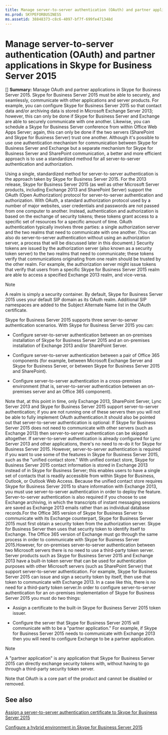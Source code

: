 ```yaml
---
title: Manage server-to-server authentication (OAuth) and partner applications in Skype for Business Server 2015
ms.prod: SKYPEFORBUSINESS
ms.assetid: 38848373-c8c6-4097-bf7f-699fe471348d
---
```



# Manage server-to-server authentication (OAuth) and partner applications in Skype for Business Server 2015
[] **Summary:** Manage OAuth and partner applications in Skype for Business Server 2015.
Skype for Business Server 2015 must be able to securely, and seamlessly, communicate with other applications and server products. For example, you can configure Skype for Business Server 2015 so that contact data and/or archiving data is stored in Microsoft Exchange Server 2013; however, this can only be done if Skype for Business Server and Exchange are able to securely communicate with one another. Likewise, you can schedule a Skype for Business Server conference from within Office Web Apps Server; again, this can only be done if the two servers (SharePoint and Skype for Business Server) trust one another. Although it's possible to use one authentication mechanism for communication between Skype for Business Server and Exchange but a separate mechanism for Skype for Business Server and SharePoint communication, a better and more efficient approach is to use a standardized method for all server-to-server authentication and authorization.
  
    
    

Using a single, standardized method for server-to-server authentication is the approach taken by Skype for Business Server 2015. For the 2013 release, Skype for Business Server 2015 (as well as other Microsoft Server products, including Exchange 2013 and SharePoint Server) support the OAuth (Open Authorization) protocol for server-to-server authentication and authorization. With OAuth, a standard authorization protocol used by a number of major websites, user credentials and passwords are not passed from one computer to another. Instead, authentication and authorization is based on the exchange of security tokens; these tokens grant access to a specific set of resources for a specific amount of time.
OAuth authentication typically involves three parties: a single authorization server and the two realms that need to communicate with one another. (You can also do server-to-server authentication without using an authorization server, a process that will be discussed later in this document.) Security tokens are issued by the authorization server (also known as a security token server) to the two realms that need to communicate; these tokens verify that communications originating from one realm should be trusted by the other realm. For example, the authorization server might issue tokens that verify that users from a specific Skype for Business Server 2015 realm are able to access a specified Exchange 2013 realm, and vice-versa.
  
    
    


> [!NOTE]
> A realm is simply a security container. By default, Skype for Business Server 2015 uses your default SIP domain as its OAuth realm. Additional SIP namespaces are added to the Subject Alternate Name list in the OAuth certificate. 
  
    
    

Skype for Business Server 2015 supports three server-to-server authentication scenarios. With Skype for Business Server 2015 you can:
- Configure server-to-server authentication between an on-premises installation of Skype for Business Server 2015 and an on-premises installation of Exchange 2013 and/or SharePoint Server.
    
  
- Configure server-to-server authentication between a pair of Office 365 components (for example, between Microsoft Exchange Server and Skype for Business Server, or between Skype for Business Server 2015 and SharePoint).
    
  
- Configure server-to-server authentication in a cross-premises environment (that is, server-to-server authentication between an on-premises server and an Office 365 component).
    
  
Note that, at this point in time, only Exchange 2013, SharePoint Server, Lync Server 2013 and Skype for Business Server 2015 support server-to-server authentication; if you are not running one of these servers then you will not be able to fully implement OAuth authentication.It should also be pointed out that server-to-server authentication is optional: If Skype for Business Server 2015 does not need to communicate with other servers (such as Exchange 2013) then server-to-server authentication can be skipped altogether. If server-to-server authentication is already configured for Lync Server 2013 and other applications, there's no need to re-do it for Skype for Business Server 2015. However, server-to-server authentication is required if you want to use some of the features in Skype for Business Server 2015, such as the "unified contact store." With unified contact store, Skype for Business Server 2015 contact information is stored in Exchange 2013 instead of in Skype for Business Server; this enables users to have a single set of contacts that is readily accessible from within Skype for Business, Outlook, or Outlook Web Access. Because the unified contact store requires Skype for Business Server 2015 to share information with Exchange 2013, you must use server-to-server authentication in order to deploy the feature. Server-to-server authentication is also required if you choose to use Exchange archiving, in which the transcripts of instant messaging sessions are saved as Exchange 2013 emails rather than as individual database records.For the Office 365 version of Skype for Business Server to communicate with its Exchange counterpart, Skype for Business Server 2015 must first obtain a security token from the authorization server. Skype for Business Server then uses that security token to identify itself to Exchange. The Office 365 version of Exchange must go through the same process in order to communicate with Skype for Business Server 2015.However, for on-premises server-to-server authentication between two Microsoft servers there is no need to use a third-party token server. Server products such as Skype for Business Server 2015 and Exchange 2013 have a built-in token server that can be used for authentication purposes with other Microsoft servers (such as SharePoint Server) that support server-to-server authentication. For example, Skype for Business Server 2015 can issue and sign a security token by itself, then use that token to communicate with Exchange 2013. In a case like this, there is no need for a third-party token server.In order to configure server-to-server authentication for an on-premises implementation of Skype for Business Server 2015 you must do two things:
- Assign a certificate to the built-in Skype for Business Server 2015 token issuer.
    
  
- Configure the server that Skype for Business Server 2015 will communicate with to be a "partner application." For example, if Skype for Business Server 2015 needs to communicate with Exchange 2013 then you will need to configure Exchange to be a partner application.
    
  

> [!NOTE]
> A "partner application" is any application that Skype for Business Server 2015 can directly exchange security tokens with, without having to go through a third-party security token server. 
  
    
    

Note that OAuth is a core part of the product and cannot be disabled or removed.
## See also


#### 


  
    
    
 [Assign a server-to-server authentication certificate to Skype for Business Server 2015](assign-a-server-to-server-authentication-certificate-to-skype-for-business-serve.md)
  
    
    
 [Configure a hybrid environment in Skype for Business Server 2015](configure-a-hybrid-environment-in-skype-for-business-server-2015.md)
